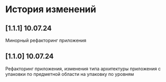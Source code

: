 # История изменений

## [1.1.1] 10.07.24
Минорный рефакторинг приложения

## [1.1.0] 10.07.24
Рефакторинг приложения, изменения типа архитектуры приложения с упаковки по предметной области на упаковку по уровням